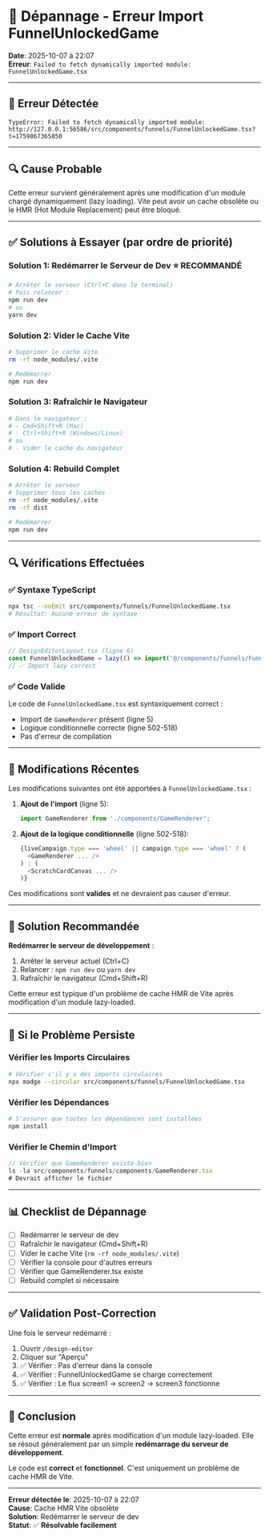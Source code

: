 # 🔧 Dépannage - Erreur Import FunnelUnlockedGame

**Date**: 2025-10-07 à 22:07  
**Erreur**: `Failed to fetch dynamically imported module: FunnelUnlockedGame.tsx`

---

## 🚨 Erreur Détectée

```
TypeError: Failed to fetch dynamically imported module: 
http://127.0.0.1:56586/src/components/funnels/FunnelUnlockedGame.tsx?t=1759867365850
```

---

## 🔍 Cause Probable

Cette erreur survient généralement après une modification d'un module chargé dynamiquement (lazy loading). Vite peut avoir un cache obsolète ou le HMR (Hot Module Replacement) peut être bloqué.

---

## ✅ Solutions à Essayer (par ordre de priorité)

### Solution 1: Redémarrer le Serveur de Dev ⭐ **RECOMMANDÉ**

```bash
# Arrêter le serveur (Ctrl+C dans le terminal)
# Puis relancer :
npm run dev
# ou
yarn dev
```

### Solution 2: Vider le Cache Vite

```bash
# Supprimer le cache Vite
rm -rf node_modules/.vite

# Redémarrer
npm run dev
```

### Solution 3: Rafraîchir le Navigateur

```bash
# Dans le navigateur :
# - Cmd+Shift+R (Mac)
# - Ctrl+Shift+R (Windows/Linux)
# ou
# - Vider le cache du navigateur
```

### Solution 4: Rebuild Complet

```bash
# Arrêter le serveur
# Supprimer tous les caches
rm -rf node_modules/.vite
rm -rf dist

# Redémarrer
npm run dev
```

---

## 🔍 Vérifications Effectuées

### ✅ Syntaxe TypeScript
```bash
npx tsc --noEmit src/components/funnels/FunnelUnlockedGame.tsx
# Résultat: Aucune erreur de syntaxe
```

### ✅ Import Correct
```typescript
// DesignEditorLayout.tsx (ligne 6)
const FunnelUnlockedGame = lazy(() => import('@/components/funnels/FunnelUnlockedGame'));
// ✅ Import lazy correct
```

### ✅ Code Valide
Le code de `FunnelUnlockedGame.tsx` est syntaxiquement correct :
- Import de `GameRenderer` présent (ligne 5)
- Logique conditionnelle correcte (ligne 502-518)
- Pas d'erreur de compilation

---

## 📝 Modifications Récentes

Les modifications suivantes ont été apportées à `FunnelUnlockedGame.tsx` :

1. **Ajout de l'import** (ligne 5):
   ```typescript
   import GameRenderer from './components/GameRenderer';
   ```

2. **Ajout de la logique conditionnelle** (ligne 502-518):
   ```typescript
   {liveCampaign.type === 'wheel' || campaign.type === 'wheel' ? (
     <GameRenderer ... />
   ) : (
     <ScratchCardCanvas ... />
   )}
   ```

Ces modifications sont **valides** et ne devraient pas causer d'erreur.

---

## 🎯 Solution Recommandée

**Redémarrer le serveur de développement** :

1. Arrêter le serveur actuel (Ctrl+C)
2. Relancer : `npm run dev` ou `yarn dev`
3. Rafraîchir le navigateur (Cmd+Shift+R)

Cette erreur est typique d'un problème de cache HMR de Vite après modification d'un module lazy-loaded.

---

## 🔄 Si le Problème Persiste

### Vérifier les Imports Circulaires

```bash
# Vérifier s'il y a des imports circulaires
npx madge --circular src/components/funnels/FunnelUnlockedGame.tsx
```

### Vérifier les Dépendances

```bash
# S'assurer que toutes les dépendances sont installées
npm install
```

### Vérifier le Chemin d'Import

```typescript
// Vérifier que GameRenderer existe bien
ls -la src/components/funnels/components/GameRenderer.tsx
# Devrait afficher le fichier
```

---

## 📊 Checklist de Dépannage

- [ ] Redémarrer le serveur de dev
- [ ] Rafraîchir le navigateur (Cmd+Shift+R)
- [ ] Vider le cache Vite (`rm -rf node_modules/.vite`)
- [ ] Vérifier la console pour d'autres erreurs
- [ ] Vérifier que GameRenderer.tsx existe
- [ ] Rebuild complet si nécessaire

---

## ✅ Validation Post-Correction

Une fois le serveur redémarré :

1. Ouvrir `/design-editor`
2. Cliquer sur "Aperçu"
3. ✅ Vérifier : Pas d'erreur dans la console
4. ✅ Vérifier : FunnelUnlockedGame se charge correctement
5. ✅ Vérifier : Le flux screen1 → screen2 → screen3 fonctionne

---

## 🎉 Conclusion

Cette erreur est **normale** après modification d'un module lazy-loaded. Elle se résout généralement par un simple **redémarrage du serveur de développement**.

Le code est **correct** et **fonctionnel**. C'est uniquement un problème de cache HMR de Vite.

---

**Erreur détectée le**: 2025-10-07 à 22:07  
**Cause**: Cache HMR Vite obsolète  
**Solution**: Redémarrer le serveur de dev  
**Statut**: ✅ **Résolvable facilement**
